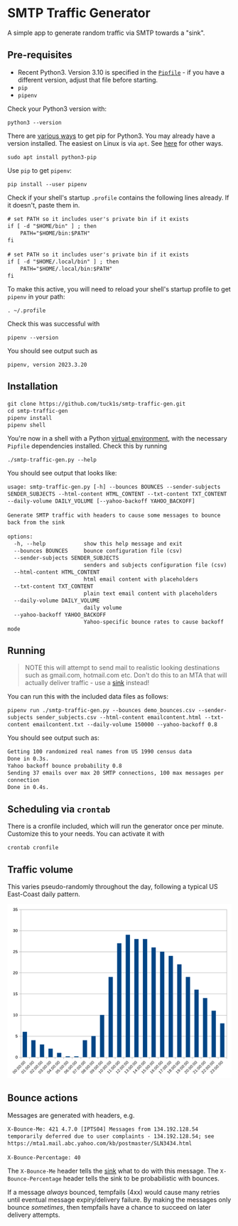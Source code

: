 # SMTP Traffic Generator

A simple app to generate random traffic via SMTP towards a "sink".

## Pre-requisites
* Recent Python3. Version 3.10 is specified in the [`Pipfile`](Pipfile) - if you have a different version, adjust that file before starting.
* `pip`
* `pipenv`

Check your Python3 version with:
```
python3 --version
```

There are [various ways](https://pip.pypa.io/en/stable/installation/) to get pip for Python3. You may already have a version installed. The easiest on Linux is via `apt`. See [here](https://pip.pypa.io/en/stable/installation/) for other ways.
```
sudo apt install python3-pip
```
Use `pip` to get `pipenv`:
```
pip install --user pipenv
```

Check if your shell's startup `.profile` contains the following lines already. If it doesn't, paste them in.

```
# set PATH so it includes user's private bin if it exists
if [ -d "$HOME/bin" ] ; then
    PATH="$HOME/bin:$PATH"
fi

# set PATH so it includes user's private bin if it exists
if [ -d "$HOME/.local/bin" ] ; then
    PATH="$HOME/.local/bin:$PATH"
fi
```

To make this active, you will need to reload your shell's startup profile to get `pipenv` in your path:
```
. ~/.profile
```
Check this was successful with
```
pipenv --version
```
You should see output such as
```
pipenv, version 2023.3.20
```

## Installation

```
git clone https://github.com/tuck1s/smtp-traffic-gen.git
cd smtp-traffic-gen
pipenv install
pipenv shell
```

You're now in a shell with a Python [virtual environment](https://docs.python-guide.org/dev/virtualenvs/), with the necessary `Pipfile` dependencies installed. Check this by running

```
./smtp-traffic-gen.py --help
```

You should see output that looks like:

```
usage: smtp-traffic-gen.py [-h] --bounces BOUNCES --sender-subjects SENDER_SUBJECTS --html-content HTML_CONTENT --txt-content TXT_CONTENT --daily-volume DAILY_VOLUME [--yahoo-backoff YAHOO_BACKOFF]

Generate SMTP traffic with headers to cause some messages to bounce back from the sink

options:
  -h, --help            show this help message and exit
  --bounces BOUNCES     bounce configuration file (csv)
  --sender-subjects SENDER_SUBJECTS
                        senders and subjects configuration file (csv)
  --html-content HTML_CONTENT
                        html email content with placeholders
  --txt-content TXT_CONTENT
                        plain text email content with placeholders
  --daily-volume DAILY_VOLUME
                        daily volume
  --yahoo-backoff YAHOO_BACKOFF
                        Yahoo-specific bounce rates to cause backoff mode
```

## Running

> NOTE this will attempt to send mail to realistic looking destinations such as gmail.com, hotmail.com etc. Don't do this to an MTA that will actually deliver traffic - use a [sink](https://github.com/tuck1s/halon-sink) instead!

You can run this with the included data files as follows:
```
pipenv run ./smtp-traffic-gen.py --bounces demo_bounces.csv --sender-subjects sender_subjects.csv --html-content emailcontent.html --txt-content emailcontent.txt --daily-volume 150000 --yahoo-backoff 0.8
```

You should see output such as:

```
Getting 100 randomized real names from US 1990 census data
Done in 0.3s.
Yahoo backoff bounce probability 0.8
Sending 37 emails over max 20 SMTP connections, 100 max messages per connection
Done in 0.4s.
```

## Scheduling via `crontab`

There is a cronfile included, which will run the generator once per minute. Customize this to your needs. You can activate it with

```
crontab cronfile
```

## Traffic volume

This varies pseudo-randomly throughout the day, following a typical US East-Coast daily pattern.

![image](images/daily_traffic.png)

## Bounce actions

Messages are generated with headers, e.g.

```
X-Bounce-Me: 421 4.7.0 [IPTS04] Messages from 134.192.128.54 temporarily deferred due to user complaints - 134.192.128.54; see https://mta1.mail.abc.yahoo.com/kb/postmaster/SLN3434.html

X-Bounce-Percentage: 40
```

The `X-Bounce-Me` header tells the [sink](https://github.com/tuck1s/halon-sink) what to do with this message.
The `X-Bounce-Percentage` header tells the sink to be probabilistic with bounces.

If a message _always_ bounced, tempfails (4xx) would cause many retries until eventual message expiry/delivery failure.
By making the messages only bounce _sometimes_, then tempfails have a chance to succeed on later delivery attempts.